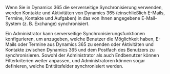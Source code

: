 Wenn Sie in Dynamics 365 die serverseitige Synchronisierung verwenden, werden Kontakte und Aktivitäten von Dynamics 365 (einschließlich E-Mails, Termine, Kontakte und Aufgaben) in das von Ihnen angegebene E-Mail-System (z. B. Exchange) synchronisiert.  
  
 Ein Administrator kann serverseitige Synchronisierungsfunktionen konfigurieren, um anzugeben, welche Benutzer die Möglichkeit haben, E-Mails oder Termine aus Dynamics 365 zu senden oder Aktivitäten und Kontakte zwischen Dynamics 365 und dem Postfach des Benutzers zu synchronisieren. Sowohl der Administrator als auch Endbenutzer können Filterkriterien weiter anpassen, und Administratoren können sogar definieren, welche Entitätsfelder synchronisiert werden.